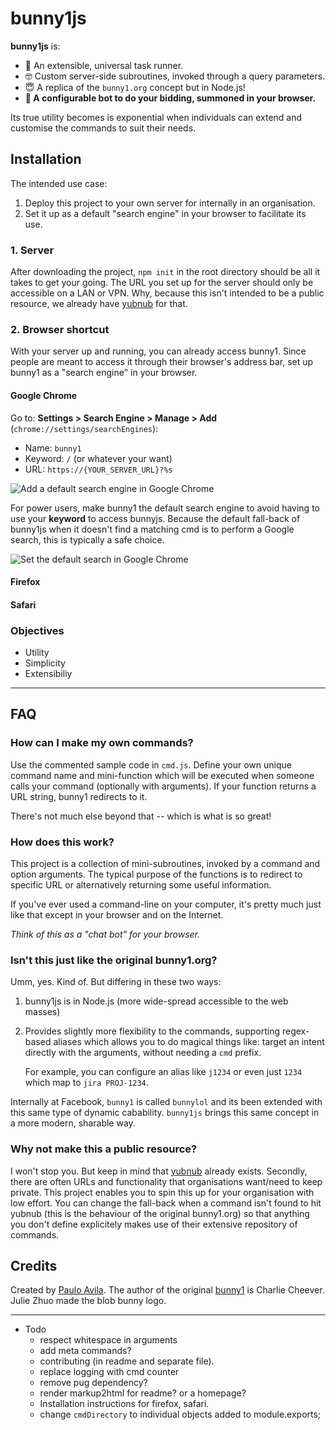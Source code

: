 # bunny1js

**bunny1js** is:

- 🧐 An extensible, universal task runner.
- 🤓 Custom server-side subroutines, invoked through a query parameters.
- 😇 A replica of the `bunny1.org` concept but in Node.js!
- **🤖 A configurable bot to do your bidding, summoned in your browser.**

Its true utility becomes is exponential when individuals can extend and customise the commands to suit their needs.

## Installation

The intended use case:

1. Deploy this project to your own server for internally in an organisation.
2. Set it up as a default "search engine" in your browser to facilitate its use.

### 1. Server

After downloading the project, `npm init` in the root directory should be all it takes to get your going. The URL you set up for the server should only be accessible on a LAN or VPN. Why, because this isn't intended to be a public resource, we already have [yubnub](https://yubnub.org/) for that.

### 2. Browser shortcut

With your server up and running, you can already access bunny1. Since people are meant to access it through their browser's address bar, set up bunny1 as a "search engine" in your browser.

#### Google Chrome

Go to: **Settings > Search Engine > Manage > Add** (`chrome://settings/searchEngines`):

- Name: `bunny1`
- Keyword: `/` (or whatever your want)
- URL: `https://{YOUR_SERVER_URL}?%s`

![Add a default search engine in Google Chrome](https://cdn.glitch.com/40653988-407c-4934-b535-6d482ecc2bcb%2Finstall-chrome-search-engine.png?1555275767656 "New Search Engine")

For power users, make bunny1 the default search engine to avoid having to use your **keyword** to access bunnyjs.
Because the default fall-back of bunny1js when it doesn't find a matching cmd is to perform a Google search, this is typically a safe choice.

![Set the default search in Google Chrome](https://cdn.glitch.com/40653988-407c-4934-b535-6d482ecc2bcb%2Finstall-chrome-search-engine-default.png?1555275767909 "Default search engine")

#### Firefox

#### Safari

### Objectives

- Utility
- Simplicity
- Extensibiliy

---

## FAQ

### How can I make my own commands?

Use the commented sample code in `cmd.js`. Define your own unique command name and mini-function which will be executed when someone calls your command (optionally with arguments). If your function returns a URL string, bunny1 redirects to it.

There's not much else beyond that -- which is what is so great!

### How does this work?

This project is a collection of mini-subroutines, invoked by a command and option arguments. The typical purpose of the functions is to redirect to specific URL or alternatively returning some useful information.

If you've ever used a command-line on your computer, it's pretty much just like that except in your browser and on the Internet.

_Think of this as a "chat bot" for your browser._

### Isn't this just like the original bunny1.org?

Umm, yes. Kind of. But differing in these two ways:

1. bunny1js is in Node.js (more wide-spread accessible to the web masses)
2. Provides slightly more flexibility to the commands, supporting regex-based aliases which allows you to do magical things like: target an intent directly with the arguments, without needing a `cmd` prefix.

   For example, you can configure an alias like `j1234` or even just `1234` which map to `jira PROJ-1234`.

Internally at Facebook, `bunny1` is called `bunnylol` and its been extended with this same type of dynamic cabability. `bunny1js` brings this same concept in a more modern, sharable way.

### Why not make this a public resource?

I won't stop you. But keep in mind that [yubnub](https://yubnub.org/) already exists. Secondly, there are often URLs and functionality that organisations want/need to keep private. This project enables you to spin this up for your organisation with low effort. You can change the fall-back when a command isn't found to hit yubnub (this is the behaviour of the original bunny1.org) so that anything you don't define explicitely makes use of their extensive repository of commands.

## Credits

Created by [Paulo Avila](https://github.com/demoive). The author of the original [bunny1](https://github.com/ccheever/bunny1/) is Charlie Cheever. Julie Zhuo made the blob bunny logo.

---

- Todo
  - respect whitespace in arguments
  - add meta commands?
  - contributing (in readme and separate file).
  - replace logging with cmd counter
  - remove pug dependency?
  - render markup2html for readme? or a homepage?
  - Installation instructions for firefox, safari.
  - change `cmdDirectory` to individual objects added to module.exports;

